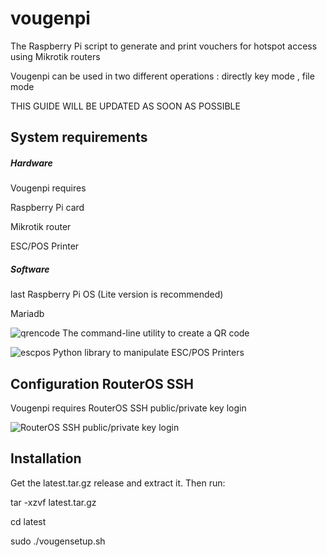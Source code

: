 # vougenpi
The Raspberry Pi script to generate and print vouchers for hotspot access using Mikrotik routers 

Vougenpi can be used in two different operations : directly key mode , file mode

THIS GUIDE WILL BE UPDATED AS SOON AS POSSIBLE

## System requirements
##### Hardware
Vougenpi requires

Raspberry Pi card

Mikrotik router

ESC/POS Printer

##### Software

last Raspberry Pi OS (Lite version is recommended)

Mariadb

![qrencode](https://fukuchi.org/works/qrencode/) The command-line utility to create a QR code

![escpos](https://github.com/python-escpos/python-escpos) Python library to manipulate ESC/POS Printers

## Configuration RouterOS SSH
Vougenpi requires RouterOS SSH public/private key login 

![RouterOS SSH public/private key login](https://wiki.mikrotik.com/wiki/Use_SSH_to_execute_commands_(public/private_key_login))

## Installation 
Get the latest.tar.gz release and extract it. Then run:

tar -xzvf latest.tar.gz

cd latest

sudo ./vougensetup.sh

